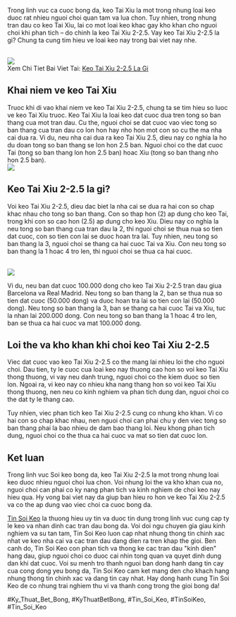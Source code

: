 <p>Trong linh vuc ca cuoc bong da, keo Tai Xiu la mot trong nhung loai keo duoc rat nhieu nguoi choi quan tam va lua chon. Tuy nhien, trong nhung tran dau co keo Tai Xiu, lai co mot loai keo khac gay kho khan cho nguoi choi khi phan tich – do chinh la keo Tai Xiu 2-2.5. Vay keo Tai Xiu 2-2.5 la gi? Chung ta cung tim hieu ve loai keo nay trong bai viet nay nhe.</p><br><img src="https://tinsoikeo1.com/wp-content/uploads/2024/06/keo-tai-xiu-2-2.5-la-gi-giai-thich-chi-tiet-cho-newbie.webp"></br>
Xem Chi Tiet Bai Viet Tai: <a href="https://tinsoikeo1.com/keo-tai-xiu-2-2-5-la-gi/">Keo Tai Xiu 2-2.5 La Gi</a><h2>Khai niem ve keo Tai Xiu</h2><p>Truoc khi di vao khai niem ve keo Tai Xiu 2-2.5, chung ta se tim hieu so luoc ve keo Tai Xiu truoc. Keo Tai Xiu la loai keo dat cuoc dua tren tong so ban thang cua mot tran dau. Cu the, nguoi choi se dat cuoc vao viec tong so ban thang cua tran dau co lon hon hay nho hon mot con so cu the ma nha cai dua ra. Vi du, neu nha cai dua ra keo Tai Xiu 2.5, dieu nay co nghia la ho du doan tong so ban thang se lon hon 2.5 ban. Nguoi choi co the dat cuoc Tai (tong so ban thang lon hon 2.5 ban) hoac Xiu (tong so ban thang nho hon 2.5 ban).<br><img src="https://tinsoikeo1.com/wp-content/uploads/2025/04/2024-five88.png"></br><h2>Keo Tai Xiu 2-2.5 la gi?</h2><p>Voi keo Tai Xiu 2-2.5, dieu dac biet la nha cai se dua ra hai con so chap khac nhau cho tong so ban thang. Con so thap hon (2) ap dung cho keo Tai, trong khi con so cao hon (2.5) ap dung cho keo Xiu. Dieu nay co nghia la neu tong so ban thang cua tran dau la 2, thi nguoi choi se thua nua so tien dat cuoc, con so tien con lai se duoc hoan tra lai. Tuy nhien, neu tong so ban thang la 3, nguoi choi se thang ca hai cuoc Tai va Xiu. Con neu tong so ban thang la 1 hoac 4 tro len, thi nguoi choi se thua ca hai cuoc.</p><br><img src="https://tinsoikeo1.com/wp-content/uploads/2025/04/2024-debet.png"></br><p>Vi du, neu ban dat cuoc 100.000 dong cho keo Tai Xiu 2-2.5 tran dau giua Barcelona va Real Madrid. Neu tong so ban thang la 2, ban se thua nua so tien dat cuoc (50.000 dong) va duoc hoan tra lai so tien con lai (50.000 dong). Neu tong so ban thang la 3, ban se thang ca hai cuoc Tai va Xiu, tuc la nhan lai 200.000 dong. Con neu tong so ban thang la 1 hoac 4 tro len, ban se thua ca hai cuoc va mat 100.000 dong.<h2>Loi the va kho khan khi choi keo Tai Xiu 2-2.5</h2><p>Viec dat cuoc vao keo Tai Xiu 2-2.5 co the mang lai nhieu loi the cho nguoi choi. Dau tien, ty le cuoc cua loai keo nay thuong cao hon so voi keo Tai Xiu thong thuong, vi vay neu danh trung, nguoi choi co the kiem duoc so tien lon. Ngoai ra, vi keo nay co nhieu kha nang thang hon so voi keo Tai Xiu thong thuong, nen neu co kinh nghiem va phan tich dung dan, nguoi choi co the dat ty le thang cao.</p><p>Tuy nhien, viec phan tich keo Tai Xiu 2-2.5 cung co nhung kho khan. Vi co hai con so chap khac nhau, nen nguoi choi can phai chu y den viec tong so ban thang phai la bao nhieu de dam bao thang loi. Neu khong phan tich dung, nguoi choi co the thua ca hai cuoc va mat so tien dat cuoc lon.<h2>Ket luan</h2><p>Trong linh vuc Soi keo bong da, keo Tai Xiu 2-2.5 la mot trong nhung loai keo duoc nhieu nguoi choi lua chon. Voi nhung loi the va kho khan cua no, nguoi choi can phai co ky nang phan tich va kinh nghiem de choi keo nay hieu qua. Hy vong bai viet nay da giup ban hieu ro hon ve keo Tai Xiu 2-2.5 va co the ap dung vao viec choi ca cuoc bong da.</p><p><a href="https://tinsoikeo1.com/">Tin Soi Keo</a> la thuong hieu uy tin va duoc tin dung trong linh vuc cung cap ty le keo va nhan dinh cac tran dau bong da. Voi doi ngu chuyen gia giau kinh nghiem va su tan tam, Tin Soi Keo luon cap nhat nhung thong tin chinh xac nhat ve keo nha cai va cac tran dau dang dien ra tren khap the gioi. Ben canh do, Tin Soi Keo con phan tich va thong ke cac tran dau "kinh dien" hang dau, giup nguoi choi co duoc cai nhin tong quan va quyet dinh dung dan khi dat cuoc. Voi su menh tro thanh nguoi ban dong hanh dang tin cay cua cong dong yeu bong da, Tin Soi Keo cam ket mang den cho khach hang nhung thong tin chinh xac va dang tin cay nhat. Hay dong hanh cung Tin Soi Keo de co nhung trai nghiem thu vi va thanh cong trong the gioi bong da!</p>
#Ky_Thuat_Bet_Bong, #KyThuatBetBong, #Tin_Soi_Keo, #TinSoiKeo, #Tin_Soi_Keo
